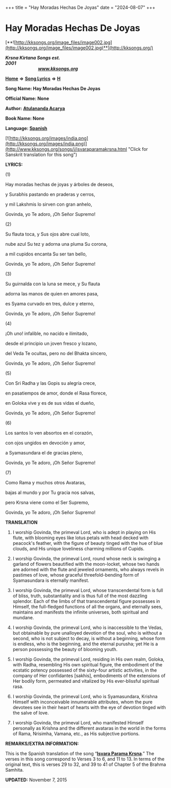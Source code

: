 +++
title = "Hay Moradas Hechas De Joyas"
date = "2024-08-07"
+++

# Hay Moradas Hechas De Joyas
[**![http://kksongs.org/image_files/image002.jpg](http://kksongs.org/image_files/image002.jpg)**](http://kksongs.org/)

**_Krsna Kirtana Songs est. 2001_**                                                                                                                                                 **_www.kksongs.org_**

**[Home](http://kksongs.org/)** **⇒** **[Song Lyrics](http://kksongs.org/lyrics.html)** **⇒** **[H](http://kksongs.org/songs/song_h.html)**

**Song Name: Hay Moradas Hechas De Joyas**

**Official Name: None**

**Author:** [**Atulananda Acarya**](http://kksongs.org/authors/list/atulananda.html)

**Book Name: None**

**Language: [Spanish](http://kksongs.org/language/list/spanish.html)**

[![http://kksongs.org/images/india.png](http://kksongs.org/images/india.png)](http://www.kksongs.org/songs/i/isvaraparamakrsna.html "Click for Sanskrit translation for this song")

**LYRICS:**

(1)

Hay moradas hechas de joyas y árboles de deseos,

y Surabhis pastando en praderas y cerros,

y mil Lakshmis lo sirven con gran anhelo,

Govinda, yo Te adoro, ¡Oh Señor Supremo!

(2)

Su flauta toca, y Sus ojos abre cual loto,

nube azul Su tez y adorna una pluma Su corona,

a mil cupidos encanta Su ser tan bello,

Govinda, yo Te adoro, ¡Oh Señor Supremo!

(3)

Su guirnalda con la luna se mece, y Su flauta

adorna las manos de quien en amores pasa,

es Syama curvado en tres, dulce y eterno,

Govinda, yo Te adoro, ¡Oh Señor Supremo!

(4)

¡Oh uno! infalible, no nacido e ilimitado,

desde el principio un joven fresco y lozano,

del Veda Te ocultas, pero no del Bhakta sincero,

Govinda, yo Te adoro, ¡Oh Señor Supremo!

(5)

Con Sri Radha y las Gopis su alegría crece,

en pasatiempos de amor, donde el Rasa florece,

en Goloka vive y es de sus vidas el dueño,

Govinda, yo Te adoro, ¡Oh Señor Supremo!

(6)

Los santos lo ven absortos en el corazón,

con ojos ungidos en devoción y amor,

a Syamasundara el de gracias pleno,

Govinda, yo Te adoro, ¡Oh Señor Supremo!

(7)

Como Rama y muchos otros Avataras,

bajas al mundo y por Tu gracia nos salvas,

pero Krsna viene como el Ser Supremo,

Govinda, yo Te adoro, ¡Oh Señor Supremo!

**TRANSLATION**

1) I worship Govinda, the primeval Lord, who is adept in playing on His flute, with blooming eyes like lotus petals with head decked with peacock's feather, with the figure of beauty tinged with the hue of blue clouds, and His unique loveliness charming millions of Cupids.

2) I worship Govinda, the primeval Lord, round whose neck is swinging a garland of flowers beautified with the moon-locket, whose two hands are adorned with the flute and jeweled ornaments, who always revels in pastimes of love, whose graceful threefold-bending form of Syamasundara is eternally manifest.

3) I worship Govinda, the primeval Lord, whose transcendental form is full of bliss, truth, substantiality and is thus full of the most dazzling splendor. Each of the limbs of that transcendental figure possesses in Himself, the full-fledged functions of all the organs, and eternally sees, maintains and manifests the infinite universes, both spiritual and mundane.

4) I worship Govinda, the primeval Lord, who is inaccessible to the Vedas, but obtainable by pure unalloyed devotion of the soul, who is without a second, who is not subject to decay, is without a beginning, whose form is endless, who is the beginning, and the eternal purusha; yet He is a person possessing the beauty of blooming youth.

5) I worship Govinda, the primeval Lord, residing in His own realm, Goloka, with Radha, resembling His own spiritual figure, the embodiment of the ecstatic potency possessed of the sixty-four artistic activities, in the company of Her confidantes \[sakhis\], embodiments of the extensions of Her bodily form, permeated and vitalized by His ever-blissful spiritual rasa.

6) I worship Govinda, the primeval Lord, who is Syamasundara, Krishna Himself with inconceivable innumerable attributes, whom the pure devotees see in their heart of hearts with the eye of devotion tinged with the salve of love.

7) I worship Govinda, the primeval Lord, who manifested Himself personally as Krishna and the different avataras in the world in the forms of Rama, Nrisimha, Vamana, etc., as His subjective portions.

**REMARKS/EXTRA INFORMATION:**

This is the Spanish translation of the song “**[Isvara Parama Krsna](http://www.kksongs.org/songs/i/isvaraparamakrsna.html)**.” The verses in this song correspond to Verses 3 to 6, and 11 to 13. In terms of the original text, this is verses 29 to 32, and 39 to 41 of Chapter 5 of the Brahma Samhita.

**UPDATED:** November 7, 2015